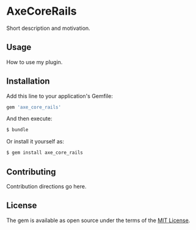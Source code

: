 # AxeCoreRails
Short description and motivation.

## Usage
How to use my plugin.

## Installation
Add this line to your application's Gemfile:

```ruby
gem 'axe_core_rails'
```

And then execute:
```bash
$ bundle
```

Or install it yourself as:
```bash
$ gem install axe_core_rails
```

## Contributing
Contribution directions go here.

## License
The gem is available as open source under the terms of the [MIT License](http://opensource.org/licenses/MIT).
